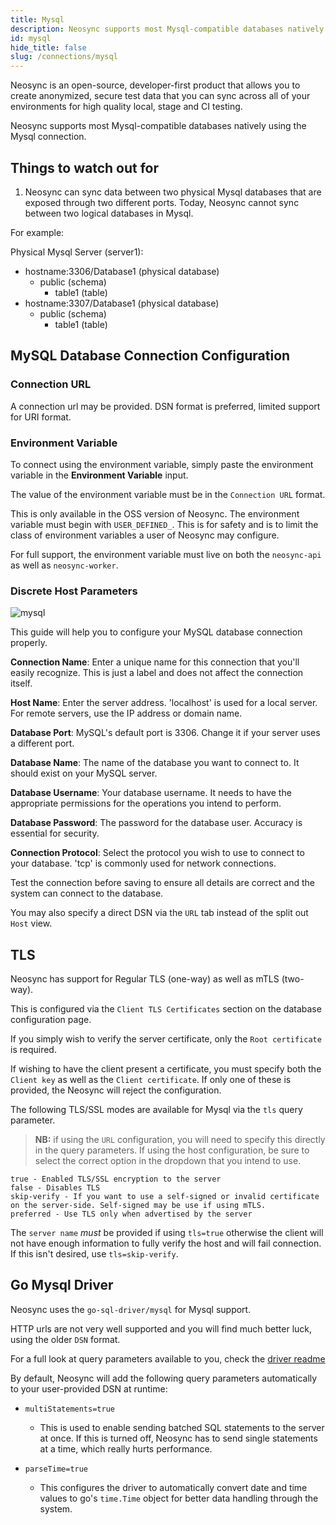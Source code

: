 ```yaml
---
title: Mysql
description: Neosync supports most Mysql-compatible databases natively using the Mysql connection.
id: mysql
hide_title: false
slug: /connections/mysql
---
```


Neosync is an open-source, developer-first product that allows you to create anonymized, secure test data that you can sync across all of your environments for high quality local, stage and CI testing.

Neosync supports most Mysql-compatible databases natively using the Mysql connection.

## Things to watch out for

1. Neosync can sync data between two physical Mysql databases that are exposed through two different ports. Today, Neosync cannot sync between two logical databases in Mysql.

For example:

Physical Mysql Server (server1):

- hostname:3306/Database1 (physical database)
  - public (schema)
    - table1 (table)
- hostname:3307/Database1 (physical database)
  - public (schema)
    - table1 (table)

## MySQL Database Connection Configuration

### Connection URL

A connection url may be provided. DSN format is preferred, limited support for URI format.

### Environment Variable

To connect using the environment variable, simply paste the environment variable in the **Environment Variable** input.

The value of the environment variable must be in the `Connection URL` format.

This is only available in the OSS version of Neosync. The environment variable must begin with `USER_DEFINED_`.
This is for safety and is to limit the class of environment variables a user of Neosync may configure.

For full support, the environment variable must live on both the `neosync-api` as well as `neosync-worker`.

### Discrete Host Parameters

![mysql](https://assets.nucleuscloud.com/neosync/docs/mysql.png)

This guide will help you to configure your MySQL database connection properly.

**Connection Name**: Enter a unique name for this connection that you'll easily recognize. This is just a label and does not affect the connection itself.

**Host Name**: Enter the server address. 'localhost' is used for a local server. For remote servers, use the IP address or domain name.

**Database Port**: MySQL's default port is 3306. Change it if your server uses a different port.

**Database Name**: The name of the database you want to connect to. It should exist on your MySQL server.

**Database Username**: Your database username. It needs to have the appropriate permissions for the operations you intend to perform.

**Database Password**: The password for the database user. Accuracy is essential for security.

**Connection Protocol**: Select the protocol you wish to use to connect to your database. 'tcp' is commonly used for network connections.

Test the connection before saving to ensure all details are correct and the system can connect to the database.

You may also specify a direct DSN via the `URL` tab instead of the split out `Host` view.

## TLS

Neosync has support for Regular TLS (one-way) as well as mTLS (two-way).

This is configured via the `Client TLS Certificates` section on the database configuration page.

If you simply wish to verify the server certificate, only the `Root certificate` is required.

If wishing to have the client present a certificate, you must specify both the `Client key` as well as the `Client certificate`.
If only one of these is provided, the Neosync will reject the configuration.

The following TLS/SSL modes are available for Mysql via the `tls` query parameter.

> **NB:** if using the `URL` configuration, you will need to specify this directly in the query parameters. If using the host configuration, be sure to select the correct option in the dropdown that you intend to use.

```console
true - Enabled TLS/SSL encryption to the server
false - Disables TLS
skip-verify - If you want to use a self-signed or invalid certificate on the server-side. Self-signed may be use if using mTLS.
preferred - Use TLS only when advertised by the server
```

The `server name` _must_ be provided if using `tls=true` otherwise the client will not have enough information to fully verify the host and will fail connection. If this isn't desired, use `tls=skip-verify`.

## Go Mysql Driver

Neosync uses the `go-sql-driver/mysql` for Mysql support.

HTTP urls are not very well supported and you will find much better luck, using the older `DSN` format.

For a full look at query parameters available to you, check the [driver readme](https://github.com/go-sql-driver/mysql?tab=readme-ov-file#parameters)

By default, Neosync will add the following query parameters automatically to your user-provided DSN at runtime:

- `multiStatements=true`

  - This is used to enable sending batched SQL statements to the server at once. If this is turned off, Neosync has to send single statements at a time, which really hurts performance.

- `parseTime=true`
  - This configures the driver to automatically convert date and time values to go's `time.Time` object for better data handling through the system.
